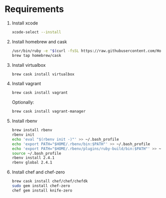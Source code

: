 # Requirements

1. Install xcode

    ```bash
    xcode-select --install
    ```

2. Install homebrew and cask

    ```bash
    /usr/bin/ruby -e "$(curl -fsSL https://raw.githubusercontent.com/Homebrew/install/master/install)"
    brew tap homebrew/cask
    ```

3. Install virtualbox

    ```bash
    brew cask install virtualbox
    ```

4. Install vagrant

    ```bash
    brew cask install vagrant
    ```

    Optionally:

    ```bash
    brew cask install vagrant-manager
    ```

5. Install rbenv

    ```bash
    brew install rbenv
    rbenv init
    echo 'eval "$(rbenv init -)"' >> ~/.bash_profile
    echo 'export PATH="$HOME/.rbenv/bin:$PATH"' >> ~/.bash_profile
    echo 'export PATH="$HOME/.rbenv/plugins/ruby-build/bin:$PATH"' >> ~/.bash_profile
    source ~/.bash_profile
    rbenv install 2.4.1
    rbenv global 2.4.1
    ```

6. Install chef and chef-zero

    ```bash
    brew cask install chef/chef/chefdk
    sudo gem install chef-zero
    chef gem install knife-zero
    ```

